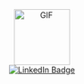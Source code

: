 <div id="header" align="center">
  <img src="https://media.giphy.com/media/IauL6LvGNlT3ffhcqq/giphy.gif" alt="GIF" width="100"/>
</div>

<div id="socials" align="center">
<div id="badges">
    <a href="https://linkedin.com/in/carolinepearlconrad">
  <img src="https://img.shields.io/badge/LinkedIn-blue?style=for-the-badge&logo=linkedin&logoColor=white" alt="LinkedIn Badge"/>
    </a>
</div>
</div>


<!--
**carolinepconrad/carolinepconrad** is a ✨ _special_ ✨ repository because its `README.md` (this file) appears on your GitHub profile.




Here are some ideas to get you started:

- 🔭 I’m currently working on ...
- 🌱 I’m currently learning ...
- 👯 I’m looking to collaborate on ...
- 🤔 I’m looking for help with ...
- 💬 Ask me about ...
- 📫 How to reach me: ...
- 😄 Pronouns: ...
- ⚡ Fun fact: ...
-->
